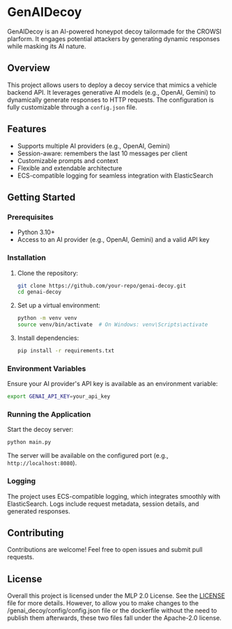 # GenAIDecoy

GenAIDecoy is an AI-powered honeypot decoy tailormade for the CROWSI plarform. It engages potential attackers by generating dynamic responses while masking its AI nature.

## Overview

This project allows users to deploy a decoy service that mimics a vehicle backend API. It leverages generative AI models (e.g., OpenAI, Gemini) to dynamically generate responses to HTTP requests. The configuration is fully customizable through a `config.json` file.

## Features

- Supports multiple AI providers (e.g., OpenAI, Gemini)
- Session-aware: remembers the last 10 messages per client
- Customizable prompts and context
- Flexible and extendable architecture
- ECS-compatible logging for seamless integration with ElasticSearch

## Getting Started

### Prerequisites

- Python 3.10+
- Access to an AI provider (e.g., OpenAI, Gemini) and a valid API key

### Installation

1. Clone the repository:

   ```bash
   git clone https://github.com/your-repo/genai-decoy.git
   cd genai-decoy
   ```

2. Set up a virtual environment:

   ```bash
   python -m venv venv
   source venv/bin/activate  # On Windows: venv\Scripts\activate
   ```

3. Install dependencies:

   ```bash
   pip install -r requirements.txt
   ```

### Environment Variables

Ensure your AI provider's API key is available as an environment variable:

```bash
export GENAI_API_KEY=your_api_key
```

### Running the Application

Start the decoy server:

```bash
python main.py
```

The server will be available on the configured port (e.g., `http://localhost:8080`).

### Logging

The project uses ECS-compatible logging, which integrates smoothly with ElasticSearch. Logs include request metadata, session details, and generated responses.


## Contributing

Contributions are welcome! Feel free to open issues and submit pull requests.

## License

Overall this project is licensed under the MLP 2.0 License. See the [LICENSE](LICENSE) file for more details.
However, to allow you to make changes to the /genai_decoy/config/config.json file or the dockerfile without the need to publish them afterwards, these two files fall under the Apache-2.0 license.



